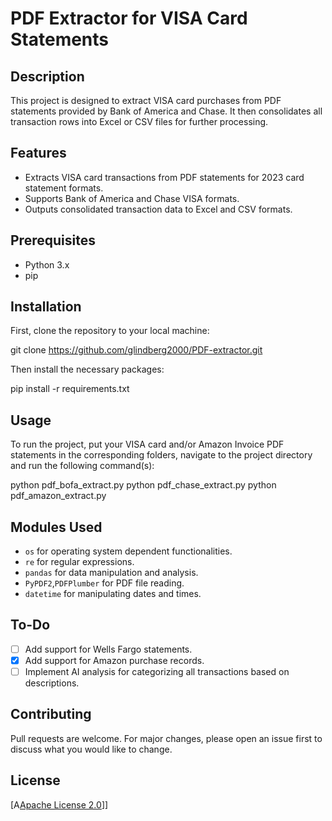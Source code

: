 # PDF Extractor for VISA Card Statements

## Description
This project is designed to extract VISA card purchases from PDF statements provided by Bank of America and Chase. It then consolidates all transaction rows into Excel or CSV files for further processing.

## Features
- Extracts VISA card transactions from PDF statements for 2023 card statement formats.
- Supports Bank of America and Chase VISA formats.
- Outputs consolidated transaction data to Excel and CSV formats.

## Prerequisites
- Python 3.x
- pip

## Installation
First, clone the repository to your local machine:

git clone https://github.com/glindberg2000/PDF-extractor.git


Then install the necessary packages:

pip install -r requirements.txt


## Usage
To run the project, put your VISA card and/or Amazon Invoice PDF statements in the corresponding folders, navigate to the project directory and run the following command(s):

python pdf_bofa_extract.py
python pdf_chase_extract.py
python pdf_amazon_extract.py


## Modules Used
- `os` for operating system dependent functionalities.
- `re` for regular expressions.
- `pandas` for data manipulation and analysis.
- `PyPDF2`,`PDFPlumber` for PDF file reading.
- `datetime` for manipulating dates and times.

## To-Do
- [ ] Add support for Wells Fargo statements.
- [X] Add support for Amazon purchase records.
- [ ] Implement AI analysis for categorizing all transactions based on descriptions.

## Contributing
Pull requests are welcome. For major changes, please open an issue first to discuss what you would like to change.

## License
[A[Apache License 2.0](https://choosealicense.com/licenses/apache-2.0/)]]